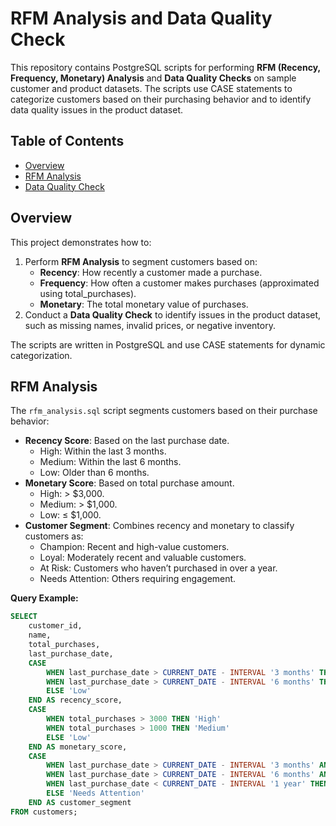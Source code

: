 # RFM Analysis and Data Quality Check

This repository contains PostgreSQL scripts for performing **RFM (Recency, Frequency, Monetary) Analysis** and **Data Quality Checks** on sample customer and product datasets. The scripts use CASE statements to categorize customers based on their purchasing behavior and to identify data quality issues in the product dataset.

## Table of Contents
- [Overview](#overview)
- [RFM Analysis](#rfm-analysis)
- [Data Quality Check](#data-quality-check)

## Overview
This project demonstrates how to:
1. Perform **RFM Analysis** to segment customers based on:
   - **Recency**: How recently a customer made a purchase.
   - **Frequency**: How often a customer makes purchases (approximated using total_purchases).
   - **Monetary**: The total monetary value of purchases.
2. Conduct a **Data Quality Check** to identify issues in the product dataset, such as missing names, invalid prices, or negative inventory.

The scripts are written in PostgreSQL and use CASE statements for dynamic categorization.

## RFM Analysis
The `rfm_analysis.sql` script segments customers based on their purchase behavior:
- **Recency Score**: Based on the last purchase date.
  - High: Within the last 3 months.
  - Medium: Within the last 6 months.
  - Low: Older than 6 months.
- **Monetary Score**: Based on total purchase amount.
  - High: > $3,000.
  - Medium: > $1,000.
  - Low: ≤ $1,000.
- **Customer Segment**: Combines recency and monetary to classify customers as:
  - Champion: Recent and high-value customers.
  - Loyal: Moderately recent and valuable customers.
  - At Risk: Customers who haven’t purchased in over a year.
  - Needs Attention: Others requiring engagement.

**Query Example:**
```sql
SELECT 
    customer_id,
    name,
    total_purchases,
    last_purchase_date,
    CASE 
        WHEN last_purchase_date > CURRENT_DATE - INTERVAL '3 months' THEN 'High'
        WHEN last_purchase_date > CURRENT_DATE - INTERVAL '6 months' THEN 'Medium'
        ELSE 'Low'
    END AS recency_score,
    CASE 
        WHEN total_purchases > 3000 THEN 'High'
        WHEN total_purchases > 1000 THEN 'Medium'
        ELSE 'Low'
    END AS monetary_score,
    CASE 
        WHEN last_purchase_date > CURRENT_DATE - INTERVAL '3 months' AND total_purchases > 3000 THEN 'Champion'
        WHEN last_purchase_date > CURRENT_DATE - INTERVAL '6 months' AND total_purchases > 1000 THEN 'Loyal'
        WHEN last_purchase_date < CURRENT_DATE - INTERVAL '1 year' THEN 'At Risk'
        ELSE 'Needs Attention'
    END AS customer_segment
FROM customers;
